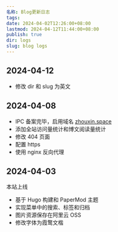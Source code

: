 ```yaml
---
名称: Blog更新日志
tags: 
date: 2024-04-02T12:26:00+08:00
lastmod: 2024-04-12T11:44:00+08:00
publish: true
dir: logs
slug: blog logs
---
```


## 2024-04-12

- 修改 dir 和 slug 为英文

## 2024-04-08

- IPC 备案完毕，启用域名 [zhouxin.space](https://www.zhouxin.space/)
- 添加全站访问量统计和博文阅读量统计
- 修改 404 页面
- 配置 https
- 使用 nginx 反向代理

## 2024-04-03

本站上线

- 基于 Hugo 构建和 PaperMod 主题
- 实现菜单中的搜索、标签和归档
- 图片资源保存在阿里云 OSS
- 修改字体为霞鹜文楷


